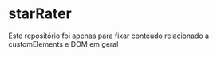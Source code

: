 # starRater

Este repositório foi apenas para fixar conteudo relacionado a customElements e DOM em geral
